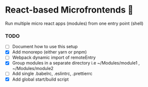 # React-based Microfrontends 🧩

Run multiple micro react apps (modules) from one entry point (shell)

### TODO

- [ ] Document how to use this setup
- [x] Add monorepo (either yarn or pnpm)
- [ ] Webpack dynamic import of remoteEntry
- [x] Group modules in a separate directory i.e ~/Modules/module1 , ~/Modules/module2
- [ ] Add single .babelrc, .eslintrc, .prettierrc
- [x] Add global start/build script
